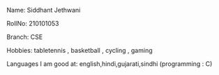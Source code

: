 Name: Siddhant Jethwani

RollNo: 210101053

Branch: CSE

Hobbies: tabletennis , basketball , cycling , gaming 

Languages I am good at: english,hindi,gujarati,sindhi  (programming : C)
